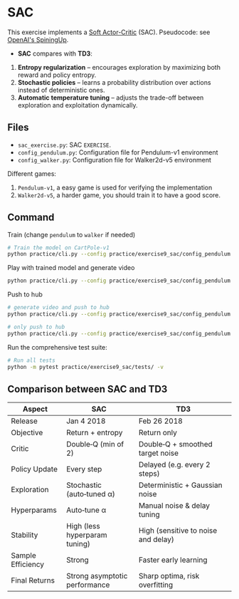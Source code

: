 # SAC

This exercise implements a [Soft Actor-Critic](https://arxiv.org/abs/1801.01290) (SAC).
Pseudocode: see [OpenAI's SpiningUp](https://spinningup.openai.com/en/latest/algorithms/sac.html).

- **SAC** compares with **TD3**:
1. **Entropy regularization** – encourages exploration by maximizing both reward and policy entropy.
2. **Stochastic policies** – learns a probability distribution over actions instead of deterministic ones.
3. **Automatic temperature tuning** – adjusts the trade-off between exploration and exploitation dynamically.


## Files
- `sac_exercise.py`: SAC `EXERCISE`.
- `config_pendulum.py`: Configuration file for Pendulum-v1 environment
- `config_walker.py`: Configuration file for Walker2d-v5 environment

Different games:
1. `Pendulum-v1`, a easy game is used for verifying the implementation
2. `Walker2d-v5`, a harder game, you should train it to have a good score.


## Command
Train (change `pendulum` to `walker` if needed)
```bash
# Train the model on CartPole-v1
python practice/cli.py --config practice/exercise9_sac/config_pendulum.py
```

Play with trained model and generate video
```bash
python practice/cli.py --config practice/exercise9_sac/config_pendulum.py --mode play
```

Push to hub
```bash
# generate video and push to hub
python practice/cli.py --config practice/exercise9_sac/config_pendulum.py --mode push_to_hub --username myuser

# only push to hub
python practice/cli.py --config practice/exercise9_sac/config_pendulum.py --mode push_to_hub --username myuser --skip_play
```

Run the comprehensive test suite:
```bash
# Run all tests
python -m pytest practice/exercise9_sac/tests/ -v
```

## Comparison between SAC and TD3
| Aspect               | SAC                          | TD3                                |
|----------------------|------------------------------|------------------------------------|
| Release              | Jan 4 2018                   | Feb 26 2018                        |
| Objective            | Return + entropy             | Return only                        |
| Critic               | Double‑Q (min of 2)          | Double‑Q + smoothed target noise   |
| Policy Update        | Every step                   | Delayed (e.g. every 2 steps)       |
| Exploration          | Stochastic (auto‑tuned α)    | Deterministic + Gaussian noise     |
| Hyperparams          | Auto‑tune α                  | Manual noise & delay tuning        |
| Stability            | High (less hyperparam tuning)|	High (sensitive to noise and delay)|
| Sample Efficiency    | Strong                       | Faster early learning              |
| Final Returns        | Strong asymptotic performance| Sharp optima, risk overfitting     |
